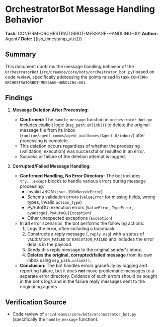# OrchestratorBot Message Handling Behavior

**Task:** CONFIRM-ORCHESTRATORBOT-MESSAGE-HANDLING-001
**Author:** Agent7
**Date:** {{iso_timestamp_utc()}}

## Summary

This document confirms the message handling behavior of the `OrchestratorBot` (`src/dreamos/core/bots/orchestrator_bot.py`) based on code review, specifically addressing the points raised in task `CONFIRM-ORCHESTRATORBOT-MESSAGE-HANDLING-001`.

## Findings

1.  **Message Deletion After Processing:**
    *   **Confirmed:** The `handle_message` function in `orchestrator_bot.py` includes explicit logic (`msg_path.unlink()`) to delete the original message file from its inbox (`runtime/agent_comms/agent_mailboxes/Agent-8/inbox/`) after processing is complete.
    *   This deletion occurs regardless of whether the processing (validation, execution) was successful or resulted in an error.
    *   Success or failure of the deletion attempt is logged.

2.  **Corrupted/Failed Message Handling:**
    *   **Confirmed Handling, No Error Directory:** The bot includes `try...except` blocks to handle various errors during message processing:
        *   Invalid JSON (`json.JSONDecodeError`)
        *   Schema validation errors (`ValueError` for missing fields, wrong types, invalid `action_type`)
        *   PyAutoGUI execution errors (`ValueError`, `TypeError`, `pyautogui.PyAutoGUIException`)
        *   Other unexpected exceptions (`Exception`)
    *   In **all** error scenarios, the bot performs the following actions:
        1.  Logs the error, often including a traceback.
        2.  Constructs a reply message (`.reply.msg`) with a status of `VALIDATION_FAILED` or `EXECUTION_FAILED` and includes the error details in the payload.
        3.  Sends this reply message to the original sender's inbox.
        4.  **Deletes the original, corrupted/failed message** from its own inbox using `msg_path.unlink()`.
    *   **Conclusion:** The bot handles errors gracefully by logging and reporting failure, but it does **not** move problematic messages to a separate error directory. Evidence of such errors should be sought in the bot's logs and in the failure reply messages sent to the originating agents.

## Verification Source

*   Code review of `src/dreamos/core/bots/orchestrator_bot.py` (specifically the `handle_message` function).

